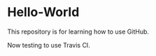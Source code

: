 Hello-World
===========

This repository is for learning how to use GitHub.

Now testing to use Travis CI.

